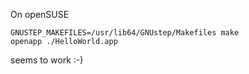 
On openSUSE

    GNUSTEP_MAKEFILES=/usr/lib64/GNUstep/Makefiles make
    openapp ./HelloWorld.app

seems to work :-)
